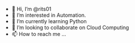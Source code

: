 - 👋 Hi, I’m @rits01
- 👀 I’m interested in Automation.
- 🌱 I’m currently learning Python
- 💞️ I’m looking to collaborate on Cloud Computing
- 📫 How to reach me ...

<!---
rits01/rits01 is a ✨ special ✨ repository because its `README.md` (this file) appears on your GitHub profile.
You can click the Preview link to take a look at your changes.
--->
